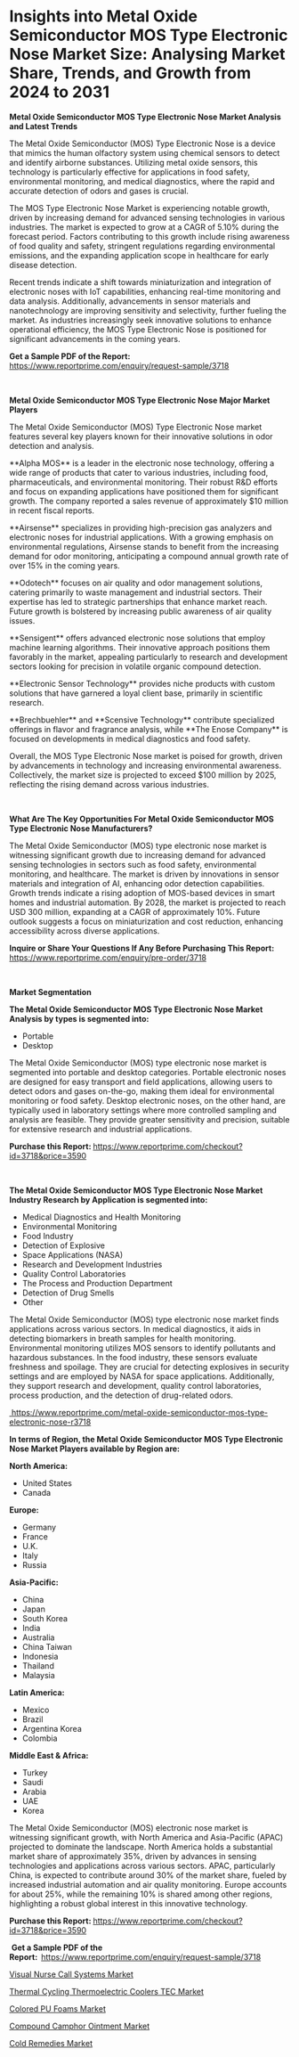 <p><h1>Insights into Metal Oxide Semiconductor MOS Type Electronic Nose Market Size: Analysing Market Share, Trends, and Growth from 2024 to 2031</h1></p><p><strong>Metal Oxide Semiconductor MOS Type Electronic Nose Market Analysis and Latest Trends</strong></p>
<p><p>The Metal Oxide Semiconductor (MOS) Type Electronic Nose is a device that mimics the human olfactory system using chemical sensors to detect and identify airborne substances. Utilizing metal oxide sensors, this technology is particularly effective for applications in food safety, environmental monitoring, and medical diagnostics, where the rapid and accurate detection of odors and gases is crucial.</p><p>The MOS Type Electronic Nose Market is experiencing notable growth, driven by increasing demand for advanced sensing technologies in various industries. The market is expected to grow at a CAGR of 5.10% during the forecast period. Factors contributing to this growth include rising awareness of food quality and safety, stringent regulations regarding environmental emissions, and the expanding application scope in healthcare for early disease detection.</p><p>Recent trends indicate a shift towards miniaturization and integration of electronic noses with IoT capabilities, enhancing real-time monitoring and data analysis. Additionally, advancements in sensor materials and nanotechnology are improving sensitivity and selectivity, further fueling the market. As industries increasingly seek innovative solutions to enhance operational efficiency, the MOS Type Electronic Nose is positioned for significant advancements in the coming years.</p></p>
<p><strong>Get a Sample PDF of the Report:&nbsp;</strong> <a href="https://www.reportprime.com/enquiry/request-sample/3718?utm_campaign=75&utm_medium=2&utm_source=Github&utm_content=ia&utm_term=24122024&utm_id=metal-oxide-semiconductor-mos-type-electronic-nose">https://www.reportprime.com/enquiry/request-sample/3718</a></p>
<p>&nbsp;</p>
<p><strong>Metal Oxide Semiconductor MOS Type Electronic Nose Major Market Players</strong></p>
<p><p>The Metal Oxide Semiconductor (MOS) Type Electronic Nose market features several key players known for their innovative solutions in odor detection and analysis. </p><p>**Alpha MOS** is a leader in the electronic nose technology, offering a wide range of products that cater to various industries, including food, pharmaceuticals, and environmental monitoring. Their robust R&D efforts and focus on expanding applications have positioned them for significant growth. The company reported a sales revenue of approximately $10 million in recent fiscal reports.</p><p>**Airsense** specializes in providing high-precision gas analyzers and electronic noses for industrial applications. With a growing emphasis on environmental regulations, Airsense stands to benefit from the increasing demand for odor monitoring, anticipating a compound annual growth rate of over 15% in the coming years.</p><p>**Odotech** focuses on air quality and odor management solutions, catering primarily to waste management and industrial sectors. Their expertise has led to strategic partnerships that enhance market reach. Future growth is bolstered by increasing public awareness of air quality issues.</p><p>**Sensigent** offers advanced electronic nose solutions that employ machine learning algorithms. Their innovative approach positions them favorably in the market, appealing particularly to research and development sectors looking for precision in volatile organic compound detection.</p><p>**Electronic Sensor Technology** provides niche products with custom solutions that have garnered a loyal client base, primarily in scientific research.</p><p>**Brechbuehler** and **Scensive Technology** contribute specialized offerings in flavor and fragrance analysis, while **The Enose Company** is focused on developments in medical diagnostics and food safety.</p><p>Overall, the MOS Type Electronic Nose market is poised for growth, driven by advancements in technology and increasing environmental awareness. Collectively, the market size is projected to exceed $100 million by 2025, reflecting the rising demand across various industries.</p></p>
<p>&nbsp;</p>
<p><strong>What Are The Key Opportunities For Metal Oxide Semiconductor MOS Type Electronic Nose Manufacturers?</strong></p>
<p><p>The Metal Oxide Semiconductor (MOS) type electronic nose market is witnessing significant growth due to increasing demand for advanced sensing technologies in sectors such as food safety, environmental monitoring, and healthcare. The market is driven by innovations in sensor materials and integration of AI, enhancing odor detection capabilities. Growth trends indicate a rising adoption of MOS-based devices in smart homes and industrial automation. By 2028, the market is projected to reach USD 300 million, expanding at a CAGR of approximately 10%. Future outlook suggests a focus on miniaturization and cost reduction, enhancing accessibility across diverse applications.</p></p>
<p><strong>Inquire or Share Your Questions If Any Before Purchasing This Report:</strong> <a href="https://www.reportprime.com/enquiry/pre-order/3718?utm_campaign=75&utm_medium=2&utm_source=Github&utm_content=ia&utm_term=24122024&utm_id=metal-oxide-semiconductor-mos-type-electronic-nose">https://www.reportprime.com/enquiry/pre-order/3718</a></p>
<p>&nbsp;</p>
<p><strong>Market Segmentation</strong></p>
<p><strong>The Metal Oxide Semiconductor MOS Type Electronic Nose Market Analysis by types is segmented into:</strong></p>
<p><ul><li>Portable</li><li>Desktop</li></ul></p>
<p><p>The Metal Oxide Semiconductor (MOS) type electronic nose market is segmented into portable and desktop categories. Portable electronic noses are designed for easy transport and field applications, allowing users to detect odors and gases on-the-go, making them ideal for environmental monitoring or food safety. Desktop electronic noses, on the other hand, are typically used in laboratory settings where more controlled sampling and analysis are feasible. They provide greater sensitivity and precision, suitable for extensive research and industrial applications.</p></p>
<p><strong>Purchase this Report:&nbsp;</strong><a href="https://www.reportprime.com/checkout?id=3718&price=3590&utm_campaign=75&utm_medium=2&utm_source=Github&utm_content=ia&utm_term=24122024&utm_id=metal-oxide-semiconductor-mos-type-electronic-nose">https://www.reportprime.com/checkout?id=3718&price=3590</a></p>
<p>&nbsp;</p>
<p><strong>The Metal Oxide Semiconductor MOS Type Electronic Nose Market Industry Research by Application is segmented into:</strong></p>
<p><ul><li>Medical Diagnostics and Health Monitoring</li><li>Environmental Monitoring</li><li>Food Industry</li><li>Detection of Explosive</li><li>Space Applications (NASA)</li><li>Research and Development Industries</li><li>Quality Control Laboratories</li><li>The Process and Production Department</li><li>Detection of Drug Smells</li><li>Other</li></ul></p>
<p><p>The Metal Oxide Semiconductor (MOS) type electronic nose market finds applications across various sectors. In medical diagnostics, it aids in detecting biomarkers in breath samples for health monitoring. Environmental monitoring utilizes MOS sensors to identify pollutants and hazardous substances. In the food industry, these sensors evaluate freshness and spoilage. They are crucial for detecting explosives in security settings and are employed by NASA for space applications. Additionally, they support research and development, quality control laboratories, process production, and the detection of drug-related odors.</p></p>
<p><a href="https://www.reportprime.com/metal-oxide-semiconductor-mos-type-electronic-nose-r3718?utm_campaign=75&utm_medium=2&utm_source=Github&utm_content=ia&utm_term=24122024&utm_id=metal-oxide-semiconductor-mos-type-electronic-nose">&nbsp;https://www.reportprime.com/metal-oxide-semiconductor-mos-type-electronic-nose-r3718</a></p>
<p><strong>In terms of Region, the Metal Oxide Semiconductor MOS Type Electronic Nose Market Players available by Region are:</strong></p>
<p>
    <p> <strong> North America: </strong>
        <ul>
            <li>United States</li>
            <li>Canada</li>
        </ul>
        </p> 
    <p> <strong> Europe: </strong>
        <ul>
            <li>Germany</li>
            <li>France</li>
            <li>U.K.</li>
            <li>Italy</li>
            <li>Russia</li>
        </ul>
        </p> 
    <p> <strong> Asia-Pacific: </strong>
        <ul>
            <li>China</li>
            <li>Japan</li>
            <li>South Korea</li>
            <li>India</li>
            <li>Australia</li>
            <li>China Taiwan</li>
            <li>Indonesia</li>
            <li>Thailand</li>
            <li>Malaysia</li>
        </ul>
        </p> 
    <p> <strong> Latin America: </strong>
        <ul>
            <li>Mexico</li>
            <li>Brazil</li>
            <li>Argentina Korea</li>
            <li>Colombia</li>
        </ul>
        </p> 
    <p> <strong> Middle East & Africa: </strong>
        <ul>
            <li>Turkey</li>
            <li>Saudi</li>
            <li>Arabia</li>
            <li>UAE</li>
            <li>Korea</li>
        </ul>
    </p>
    </p>
<p><p>The Metal Oxide Semiconductor (MOS) electronic nose market is witnessing significant growth, with North America and Asia-Pacific (APAC) projected to dominate the landscape. North America holds a substantial market share of approximately 35%, driven by advances in sensing technologies and applications across various sectors. APAC, particularly China, is expected to contribute around 30% of the market share, fueled by increased industrial automation and air quality monitoring. Europe accounts for about 25%, while the remaining 10% is shared among other regions, highlighting a robust global interest in this innovative technology.</p></p>
<p><strong>Purchase this Report: </strong><a href="https://www.reportprime.com/checkout?id=3718&price=3590&utm_campaign=75&utm_medium=2&utm_source=Github&utm_content=ia&utm_term=24122024&utm_id=metal-oxide-semiconductor-mos-type-electronic-nose">https://www.reportprime.com/checkout?id=3718&price=3590</a></p>
<p>&nbsp;<strong>Get a Sample PDF of the Report:&nbsp;&nbsp;</strong><a href="https://www.reportprime.com/enquiry/request-sample/3718?utm_campaign=75&utm_medium=2&utm_source=Github&utm_content=ia&utm_term=24122024&utm_id=metal-oxide-semiconductor-mos-type-electronic-nose">https://www.reportprime.com/enquiry/request-sample/3718</a></p>
<p><strong></strong></p>
<p><p><a href="https://github.com/lehumiston1971679/Market-Research-Report-List-1/blob/main/visual-nurse-call-systems-market.md?utm_campaign=75&utm_medium=2&utm_source=Github&utm_content=ia&utm_term=24122024&utm_id=metal-oxide-semiconductor-mos-type-electronic-nose">Visual Nurse Call Systems Market</a></p><p><a href="https://github.com/rileymgdorcas/Market-Research-Report-List-1/blob/main/thermal-cycling-thermoelectric-coolers-tec-market.md?utm_campaign=75&utm_medium=2&utm_source=Github&utm_content=ia&utm_term=24122024&utm_id=metal-oxide-semiconductor-mos-type-electronic-nose">Thermal Cycling Thermoelectric Coolers TEC Market</a></p><p><a href="https://www.linkedin.com/pulse/market-size-growth-colored-pu-foams-markrt-upcoming-years-24oec?utm_campaign=75&utm_medium=2&utm_source=Github&utm_content=ia&utm_term=24122024&utm_id=metal-oxide-semiconductor-mos-type-electronic-nose">Colored PU Foams Market</a></p><p><a href="https://www.linkedin.com/pulse/compound-camphor-ointment-market-size-growing-cagr-42-mqzxf?utm_campaign=75&utm_medium=2&utm_source=Github&utm_content=ia&utm_term=24122024&utm_id=metal-oxide-semiconductor-mos-type-electronic-nose">Compound Camphor Ointment Market</a></p><p><a href="https://www.linkedin.com/pulse/cold-remedies-market-forecast-report-analysis-107-cagr-uesxf?utm_campaign=75&utm_medium=2&utm_source=Github&utm_content=ia&utm_term=24122024&utm_id=metal-oxide-semiconductor-mos-type-electronic-nose">Cold Remedies Market</a></p></p>